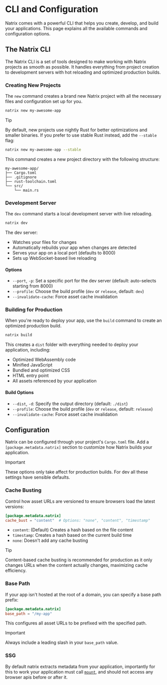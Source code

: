 # CLI and Configuration

Natrix comes with a powerful CLI that helps you create, develop, and build your applications. This page explains all the available commands and configuration options.

## The Natrix CLI

The Natrix CLI is a set of tools designed to make working with Natrix projects as smooth as possible. It handles everything from project creation to development servers with hot reloading and optimized production builds.

### Creating New Projects

The `new` command creates a brand new Natrix project with all the necessary files and configuration set up for you.

```bash
natrix new my-awesome-app
```

> [!TIP]
> By default, new projects use nightly Rust for better optimizations and smaller binaries. 
> If you prefer to use stable Rust instead, add the `--stable` flag:
> ```bash
> natrix new my-awesome-app --stable
> ```

This command creates a new project directory with the following structure:

```plain
my-awesome-app/
├── Cargo.toml
├── .gitignore
├── rust-toolchain.toml
└── src/
    └── main.rs
```

### Development Server

The `dev` command starts a local development server with live reloading.

```bash
natrix dev
```

The dev server:
- Watches your files for changes
- Automatically rebuilds your app when changes are detected
- Serves your app on a local port (defaults to 8000)
- Sets up WebSocket-based live reloading

#### Options

- `--port`, `-p`: Set a specific port for the dev server (default: auto-selects starting from 8000)
- `--profile`: Choose the build profile (`dev` or `release`, default: `dev`)
- `--invalidate-cache`: Force asset cache invalidation

### Building for Production

When you're ready to deploy your app, use the `build` command to create an optimized production build.

```bash
natrix build
```

This creates a `dist` folder with everything needed to deploy your application, including:
- Optimized WebAssembly code
- Minified JavaScript
- Bundled and optimized CSS
- HTML entry point
- All assets referenced by your application

#### Build Options

- `--dist`, `-d`: Specify the output directory (default: `./dist`)
- `--profile`: Choose the build profile (`dev` or `release`, default: `release`)
- `--invalidate-cache`: Force asset cache invalidation 

## Configuration

Natrix can be configured through your project's `Cargo.toml` file. Add a `[package.metadata.natrix]` section to customize how Natrix builds your application.

>[!IMPORTANT]
> These options only take affect for production builds. For dev all these settings have sensible defaults.

### Cache Busting

Control how asset URLs are versioned to ensure browsers load the latest versions:

```toml
[package.metadata.natrix]
cache_bust = "content"  # Options: "none", "content", "timestamp"
```

- `content`: (Default) Creates a hash based on the file content
- `timestamp`: Creates a hash based on the current build time
- `none`: Doesn't add any cache busting

> [!TIP]
> Content-based cache busting is recommended for production as it only changes URLs when the content actually changes, maximizing cache efficiency.

### Base Path

If your app isn't hosted at the root of a domain, you can specify a base path prefix:

```toml
[package.metadata.natrix]
base_path = "/my-app" 
```

This configures all asset URLs to be prefixed with the specified path.

> [!IMPORTANT]
> Always include a leading slash in your `base_path` value.

### SSG
By default natrix extracts metadata from your application, importantly for this to work your application must call [`mount`](prelude::mount), and should not access any browser apis before or after it.
